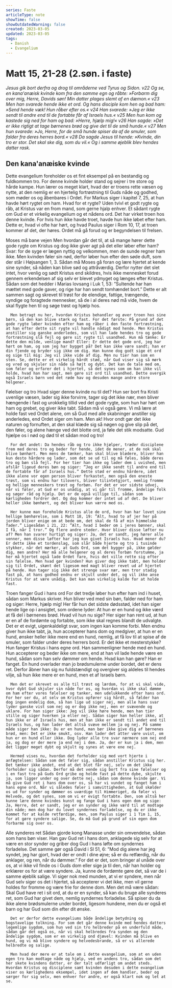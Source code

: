 ```yaml
---
series: Faste
articleType: note
showTime: false
showOutdatedWarning: false
created: 2023-03-05
updated: 2023-03-05
tags:
  - Danish
  - Evangelium
---
```



# Matt 15, 21-28 (2.søn. i faste)
*Jesus gik bort derfra og drog til områderne ved Tyrus og Sidon. v22 Og se, en kana'anæisk kvinde kom fra den samme egn og råbte: »Forbarm dig over mig, Herre, Davids søn! Min datter plages slemt af en dæmon.« v23 Men han svarede hende ikke et ord. Og hans disciple kom hen og bad ham: »Send hende væk! Hun råber efter os.« v24 Han svarede: »Jeg er ikke sendt til andre end til de fortabte får af Israels hus.« v25 Men hun kom og kastede sig ned for ham og bad: »Herre, hjælp mig!« v26 Han sagde: »Det er ikke rigtigt at tage børnenes brød og give det til de små hunde.« v27 Men hun svarede: »Jo, Herre, for de små hunde spiser da af de smuler, som falder fra deres herres bord.« v28 Da sagde Jesus til hende: »Kvinde, din tro er stor. Det skal ske dig, som du vil.« Og i samme øjeblik blev hendes datter rask.*

## Den kana'anæiske kvinde
Dette evangelium foreholder os et fint eksempel på en bestandig og fuldkommen tro. For denne kvinde holder stand og sejrer i tre store og hårde kampe. Hun lærer os meget klart, hvad der er troens rette væsen og nytte, at den nemlig er en hjertelig fortrøstning til Guds nåde og godhed, som møder os og åbenbares i Ordet. For Markus siger i kapitel 7, 25, at hun havde hørt rygtet om ham. Hvad for et rygte? Uden tvivl et godt rygte og råb, at Kristus var en from mand, som gerne hjalp enhver. Et sådant rygte om Gud er et virkelig evangelium og et nådens ord. Det har virket troen hos denne kvinde. For hvis hun ikke havde troet, havde hun ikke løbet efter ham. Dette er, hvad vi ofte har hørt, og hvad Paulus siger i Rom 10, 17, at troen kommer af det, der høres. Ordet må gå forud og er begyndelsen til frelsen.

 

Moses må bane vejen
Men hvordan går det til, at så mange hører dette gode rygte om Kristus og dog ikke giver agt på det eller løber efter ham? Svar: for de syge er lægen nyttig og velkommen, men de sunde regner ham ikke. Men kvinden føler sin nød, derfor løber hun efter den søde duft, som der står i Højsangen 1, 3. Sådan må Moses gå foran og lære hjertet at kende sine synder, så nåden kan blive sød og attråværdig. Derfor nytter det slet intet, hvor venlig og sødt Kristus end skildres, hvis ikke mennesket forud gennem erkendelsen af sig selv er blevet ydmyget og længes efter Kristus. Sådan som det hedder i Marias lovsang i Luk 1, 53: ”Sultende har han mættet med gode gaver, og rige har han sendt tomhændet bort.” Dette er alt sammen sagt og skrevet til trøst for de elendige, fattige, trængende, syndige og foragtede mennesker, så de i al deres nød må vide, hvem de skal flygte hen til og søge trøst og hjælp hos.

      Men betragt nu her, hvordan Kristus behandler og øver troen hos sine børn, så den kan blive stærk og fast. For det første: På grund af det gode rygte løber kvinden efter ham og råber i den faste fortrøstning, at han efter dette sit rygte vil handle nådigt mod hende. Men Kristus anstiller sig ganske anderledes, som vil han lade hendes tro og gode fortrøstning slå fejl og gøre sit rygte til usandhed. Hun må tænke: Er dette den milde, venlige mand? Eller: Er dette det gode ord, jeg har hørt om ham, og som jeg har bygget på? Det kan ikke være sandt; han er din fjende og bryder sig ikke om dig. Han kunne dog godt sige ét ord og sige til mig: Jeg vil ikke vide af dig. Men nu tier han som en sten. Se, dette er et virkelig hårdt stød, når Gud viser sig så mørk og vred og skjuler sin nåde så højt og dybt. Det kan de tale med om, som føler og erfarer det i hjertet, så det synes som om han ikke vil holde, hvad han har sagt, men gøre sit ord til usandhed. Dette overgik også Israels børn ved det røde hav og desuden mange andre store helgener.

 

Følelser og tro
Hvad siger denne kvinde nu til det? Hun ser bort fra Kristi uvenlige væsen, lader sig ikke forvirre, tager sig det ikke nær, men bliver hængende i fast og urokkelig tillid ved det gode rygte, som hun har hørt om ham og grebet, og giver ikke tabt. Sådan må vi også gøre. Vi må lære at holde fast ved Ordet alene, om så Gud med alle skabninger anstiller sig anderledes, end Ordet siger om ham. Men ak! Hvor ondt gør det ikke naturen og fornuften, at den skal klæde sig så nøgen og give slip på det, den føler, og alene hænge ved det blotte ord, ja føle det stik modsatte. Gud hjælpe os i nød og død til et sådan mod og tro!

      For det andet: Da hendes råb og tro ikke hjælper, træder disciplene frem med deres tro og beder for hende, idet de mener, at de nok skal blive bønhørt. Men mens de tænker, han skal blive blødere, bliver han kun desto hårdere og lader, som det se ud til og må føles, både deres tro og bøn slå fejl. For her tier han ikke og lader dem i uvished, men afslår ligeud deres bøn og siger: ”Jeg er ikke sendt til andre end til de fortabte får af Israels hus.” Dette stød er endnu hårdere, idet ikke alene vor egen person bliver forkastet, men også den eneste trøst, som vi endnu har tilovers, bliver tilintetgjort, nemlig fromme og hellige menneskers trøst og forbøn. For det er vor sidste udvej, når vi føler, at Gud er os unådig, at vi går til fromme, åndelige folk og søger råd og hjælp. Det er de også villige til, sådan som kærligheden fordrer det. Og dog kommer der intet ud af det. De bliver heller ikke bønhørt, og det bliver kun værre med os.

      Her kunne man foreholde Kristus alle de ord, hvor han har lovet sine hellige bønhørelse, som i Matt 18, 19: ”Alt, hvad to af jer her på jorden bliver enige om at bede om, det skal de få af min himmelske fader.” Ligesådan i 21, 22: ”Alt, hvad I beder om i jeres bønner, skal I få, når I tror.” Og flere andre steder. Hvor bliver disse løfter nu af? Men han svarer hurtigt og siger: Ja, det er sandt, jeg hører alle venner, men disse løfter har jeg kun givet Israels hus. Hvad mener du? Er dette ikke et tordenslag, som slår både hjerte og tro i tusinde stykker, når det mærker, at Guds Ord, som det bygger på, ikke gælder dig, men andre? Her må alle helgener og al deres forbøn forstumme, ja her må hjertet også lade Ordet fare, hvis det ville rette sig efter sin følelse. Men hvad gør kvinden? Hun giver dog ikke tabt, men holder sig til Ordet, skønt det ligesom med magt bliver revet ud af hjertet på hende. Hun tager sig ikke det strenge svar nær, men tror stadig fast på, at hans godhed endnu er skjult under det, og vil ikke anse Kristus for at være unådig. Det kan man virkelig kalde for at holde fast.

 

Troen fanger Gud i hans ord
For det tredje løber hun efter ham ind i huset, sådan som Markus skriver. Hun bliver ved med sin bøn, falder ned for ham og siger: Herre, hjælp mig! Her får hun det sidste dødsstød, idet han siger hende lige op i ansigtet, som ordene lyder: At hun er en hund og ikke værd at få del i børnenes brød. Hvad vil hun nu sige? Her siger han rent ud, at hun er en af de fordømte og fortabte, som ikke skal regnes blandt de udvalgte. Det er et evigt, uigenkaldeligt svar, som ingen kan komme forbi. Men endnu giver hun ikke tabt, ja, hun accepterer hans dom og medgiver, at hun er en hund, ønsker heller ikke mere end en hund, nemlig, at få lov til at spise af de smuler, som falder under deres herrers bord. Er det ikke et mesterstykke? Hun fanger Kristus i hans egne ord. Han sammenligner hende med en hund. Hun accepterer og beder ikke om mere, end at han vil lade hende være en hund, sådan som han selv dømmer om hende. Hvad kan han gøre? Han er fanget. En hund overlader man jo brødsmulerne under bordet, det er dens ret. Derfor åbner han sig nu fuldstændigt og overgiver sig aldeles til hendes vilje, så hun ikke mere er en hund, men et af Israels børn.

      Men det er skrevet os alle til trøst og lærdom, for at vi skal vide, hvor dybt Gud skjuler sin nåde for os, og hvordan vi ikke skal dømme om ham efter vores følelser og tanker, men udelukkende efter hans ord. For her ser du, at selv om Kristus opfører sig hårdt, så fælder han dog ingen endelig dom, så han lige ud siger nej, men alle hans svar lyder ganske vist som nej og er dog ikke nej, men er svævende og uklare. For han siger ikke: Jeg vil ikke høre hende, men han tier stille og siger hverken ja eller nej. Sådan siger han heller ikke, at hun ikke er af Israels hus, men at han ikke er sendt til andet end til Israels hus, og han lader det altså svæve mellem ja og nej. På samme måde siger han ikke: Du er en hund, man bør ikke give dig af børnenes brød, men: Det er ikke smukt, osv. Han lader det atter være uvist, om hun er en hund eller ikke. Dog lyder alle tre svar nærmere som nej end ja, og dog er der mere ja end nej i dem. Ja, der er kun ja i dem, men det ligger meget dybt og skjult og synes at være ene nej.

      Hermed vises nu, hvordan det forholder sig med vort hjerte i anfægtelsen: Sådan som det føler sig, sådan anstiller Kristus sig her. Det tænker ikke andet, end at det blot får nej, selv om det ikke forholder sig sådan. Derfor må det vende sig bort fra sine følelser og i en fast tro på Guds Ord gribe og holde fast på dette dybe, skjulte ja, som ligger under og over dette nej, sådan som denne kvinde gør. Vi må give Gud ret i hans dom over os, så har vi vundet og fanget ham i hans egne ord. Når vi således føler i samvittigheden, at Gud skælder os ud for synder og dømmer os uværdige til Himmeriget, da føler vi Helvede, og det synes, som om vi er evigt fortabte. Den, som altså her kunne lære denne kvindes kunst og fange Gud i hans egen dom og sige: Ja, Herre, det er sandt, jeg er en synder og ikke værd til at modtage din nåde; men dog har du lovet syndernes forladelse, og du er ikke kommet for at kalde retfærdige, men, som Paulus siger i 1 Tim 1, 15, for at gøre syndere salige. Se, da må Gud på grund af sin egen dom forbarme sig over os.

 

Alle synderes ret
Sådan gjorde kong Manasse under sin omvendelse, sådan som hans bøn viser. Han gav Gud ret i hans dom, anklagede sig selv for at være en stor synder og griber dog Gud i hans løfte om syndernes forladelse. Det samme gør også David i Sl 51, 6: ”Mod dig alene har jeg syndet, jeg har gjort, hvad der er ondt i dine øjne; så er du retfærdig, når du anklager, og ren, når du dømmer.” For det er det, som bringer al unåde over os, at vi ikke vil finde os i Guds dom eller sige ja til den, når han holder og erklærer os for at være syndere. Ja, kunne de fordømte gøre det, så var de i samme øjeblik salige. Vi siger nok med munden, at vi er syndere, men når Gud selv siger os det i hjertet, så accepterer vi det ikke, men vil gerne holdes for fromme og være frie for denne dom. Men det må være sådan: Skal Gud have ret i sit ord, at du er en synder, så kan du bruge alle synderes ret, som Gud har givet dem, nemlig syndernes forladelse. Så spiser du da ikke alene brødsmulerne under bordet, ligesom hundene, men du er også et barn og har Gud som din efter dit ønske.

      Det er derfor dette evangeliums både åndelige betydning og bogstavelige tolkning. For som det går denne kvinde med hendes datters legemlige sygdom, som hun ved sin tro helbreder på en underfuld måde, sådan går det også os, når vi skal helbredes fra synden og den åndelige sygdom, som er en virkelig ond djævel: Kvinden må blive en hund, og vi må blive syndere og helvedesbrande, så er vi allerede helbredte og salige.

      Men hvad der mere er at tale om i dette evangelium, som at en uden egen tro kan modtage nåde og hjælp, ved en andens tro, sådan som det her skete kvindens datter, er der talt udførligt om andet steds. Hvordan Kristus og disciplene samt kvinden desuden i dette evangelium viser os kærlighedens eksempel, idet ingen af dem handler, beder og sørger for sig selv, men enhver for andre, er også klart nok og let at se.